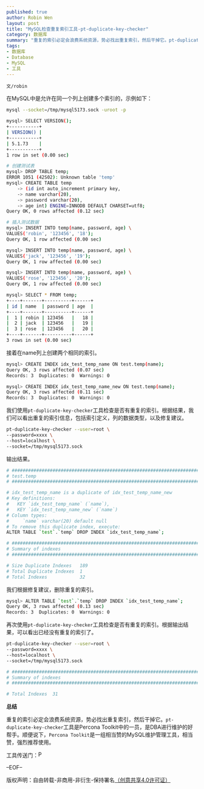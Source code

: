 ```yaml
---
published: true
author: Robin Wen
layout: post
title: "MySQL检查重复索引工具-pt-duplicate-key-checker"
category: 数据库
summary: "重复的索引必定会浪费系统资源，势必找出重复索引，然后干掉它。pt-duplicate-key-checker工具是Percona Toolkit中的一员，是DBA进行维护的好帮手。顺便说下，Percona Toolkit是一组相当赞的MySQL维护管理工具，相当赞，强烈推荐使用。"
tags: 
- 数据库
- Database
- MySQL
- 工具
---
```


`文/robin`

在MySQL中是允许在同一个列上创建多个索引的，示例如下：

``` bash
mysql --socket=/tmp/mysql5173.sock -uroot -p
```

``` bash
mysql> SELECT VERSION();
+-----------+
| VERSION() |
+-----------+
| 5.1.73    |
+-----------+
1 row in set (0.00 sec)

# 创建测试表
mysql> DROP TABLE temp;
ERROR 1051 (42S02): Unknown table 'temp'
mysql> CREATE TABLE temp
    -> (id int auto_increment primary key,
    -> name varchar(20),
    -> password varchar(20),
    -> age int) ENGINE=INNODB DEFAULT CHARSET=utf8; 
Query OK, 0 rows affected (0.12 sec)

# 插入测试数据
mysql> INSERT INTO temp(name, password, age) \
VALUES('robin', '123456', '18');
Query OK, 1 row affected (0.00 sec)

mysql> INSERT INTO temp(name, password, age) \
VALUES('jack', '123456', '19');
Query OK, 1 row affected (0.00 sec)

mysql> INSERT INTO temp(name, password, age) \
VALUES('rose', '123456', '20');
Query OK, 1 row affected (0.00 sec)

mysql> SELECT * FROM temp;
+----+-------+----------+------+
| id | name  | password | age  |
+----+-------+----------+------+
|  1 | robin | 123456   |   18 |
|  2 | jack  | 123456   |   19 |
|  3 | rose  | 123456   |   20 |
+----+-------+----------+------+
3 rows in set (0.00 sec)
```

接着在name列上创建两个相同的索引。

``` bash
mysql> CREATE INDEX idx_test_temp_name ON test.temp(name);
Query OK, 3 rows affected (0.07 sec)
Records: 3  Duplicates: 0  Warnings: 0

mysql> CREATE INDEX idx_test_temp_name_new ON test.temp(name);
Query OK, 3 rows affected (0.11 sec)
Records: 3  Duplicates: 0  Warnings: 0
```

我们使用`pt-duplicate-key-checker`工具检查是否有重复的索引。根据结果，我们可以看出重复的索引信息，包括索引定义，列的数据类型，以及修复建议。

``` bash
pt-duplicate-key-checker --user=root \
--password=xxxx \
--host=localhost \
--socket=/tmp/mysql5173.sock 
```

输出结果。

``` bash
# ########################################################################
# test.temp                                                               
# ########################################################################

# idx_test_temp_name is a duplicate of idx_test_temp_name_new
# Key definitions:
#   KEY `idx_test_temp_name` (`name`),
#   KEY `idx_test_temp_name_new` (`name`)
# Column types:
#     `name` varchar(20) default null
# To remove this duplicate index, execute:
ALTER TABLE `test`.`temp` DROP INDEX `idx_test_temp_name`;

# ########################################################################
# Summary of indexes                                                      
# ########################################################################

# Size Duplicate Indexes   189
# Total Duplicate Indexes  1
# Total Indexes            32
```

我们根据修复建议，删除重复的索引。

``` bash
mysql> ALTER TABLE `test`.`temp` DROP INDEX `idx_test_temp_name`;
Query OK, 3 rows affected (0.13 sec)
Records: 3  Duplicates: 0  Warnings: 0
```

再次使用`pt-duplicate-key-checker`工具检查是否有重复的索引。根据输出结果，可以看出已经没有重复的索引了。

``` bash
pt-duplicate-key-checker --user=root \
--password=xxxx \
--host=localhost \
--socket=/tmp/mysql5173.sock 
```

``` bash
# ########################################################################
# Summary of indexes                                                      
# ########################################################################

# Total Indexes  31
```

**总结**

重复的索引必定会浪费系统资源，势必找出重复索引，然后干掉它。`pt-duplicate-key-checker`工具是Percona Toolkit中的一员，是DBA进行维护的好帮手。顺便说下，`Percona Toolkit`是一组相当赞的MySQL维护管理工具，相当赞，强烈推荐使用。

工具传送门：<a href="http://www.percona.com/software/percona-toolkit" target="_blank"><img src="https://cdn.dbarobin.com/18VTVkQ.jpg" title="Percona Toolkit" height="16px" width="16px" border="0" alt="Percona Toolkit" /></a> 

–EOF–

版权声明：自由转载-非商用-非衍生-保持署名<a href="http://creativecommons.org/licenses/by-nc-nd/4.0/deed.zh" target="_blank">（创意共享4.0许可证）</a>
